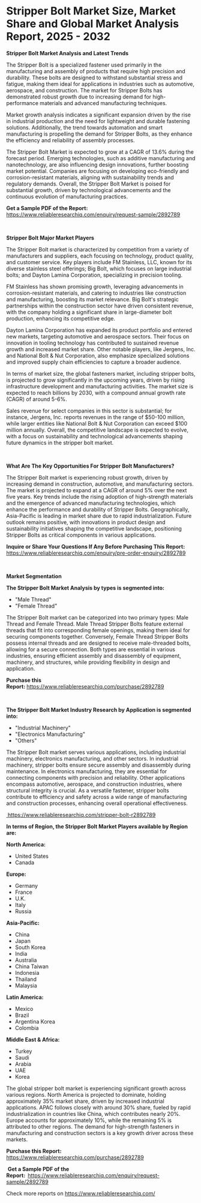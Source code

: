 <p><h1>Stripper Bolt Market Size, Market Share and Global Market Analysis Report, 2025 - 2032</h1></p><p><strong>Stripper Bolt Market Analysis and Latest Trends</strong></p>
<p><p>The Stripper Bolt is a specialized fastener used primarily in the manufacturing and assembly of products that require high precision and durability. These bolts are designed to withstand substantial stress and fatigue, making them ideal for applications in industries such as automotive, aerospace, and construction. The market for Stripper Bolts has demonstrated robust growth due to increasing demand for high-performance materials and advanced manufacturing techniques.</p><p>Market growth analysis indicates a significant expansion driven by the rise in industrial production and the need for lightweight and durable fastening solutions. Additionally, the trend towards automation and smart manufacturing is propelling the demand for Stripper Bolts, as they enhance the efficiency and reliability of assembly processes.</p><p>The Stripper Bolt Market is expected to grow at a CAGR of 13.6% during the forecast period. Emerging technologies, such as additive manufacturing and nanotechnology, are also influencing design innovations, further boosting market potential. Companies are focusing on developing eco-friendly and corrosion-resistant materials, aligning with sustainability trends and regulatory demands. Overall, the Stripper Bolt Market is poised for substantial growth, driven by technological advancements and the continuous evolution of manufacturing practices.</p></p>
<p><strong>Get a Sample PDF of the Report:&nbsp;</strong> <a href="https://www.reliableresearchiq.com/enquiry/request-sample/2892789?utm_campaign=2463&utm_medium=2&utm_source=Github&utm_content=ia&utm_term=15032025&utm_id=stripper-bolt">https://www.reliableresearchiq.com/enquiry/request-sample/2892789</a></p>
<p>&nbsp;</p>
<p><strong>Stripper Bolt Major Market Players</strong></p>
<p><p>The Stripper Bolt market is characterized by competition from a variety of manufacturers and suppliers, each focusing on technology, product quality, and customer service. Key players include FM Stainless, LLC, known for its diverse stainless steel offerings; Big Bolt, which focuses on large industrial bolts; and Dayton Lamina Corporation, specializing in precision tooling. </p><p>FM Stainless has shown promising growth, leveraging advancements in corrosion-resistant materials, and catering to industries like construction and manufacturing, boosting its market relevance. Big Bolt's strategic partnerships within the construction sector have driven consistent revenue, with the company holding a significant share in large-diameter bolt production, enhancing its competitive edge. </p><p>Dayton Lamina Corporation has expanded its product portfolio and entered new markets, targeting automotive and aerospace sectors. Their focus on innovation in tooling technology has contributed to sustained revenue growth and increased market share. Other notable players, like Jergens, Inc. and National Bolt & Nut Corporation, also emphasize specialized solutions and improved supply chain efficiencies to capture a broader audience.</p><p>In terms of market size, the global fasteners market, including stripper bolts, is projected to grow significantly in the upcoming years, driven by rising infrastructure development and manufacturing activities. The market size is expected to reach billions by 2030, with a compound annual growth rate (CAGR) of around 5-6%.</p><p>Sales revenue for select companies in this sector is substantial; for instance, Jergens, Inc. reports revenues in the range of $50-100 million, while larger entities like National Bolt & Nut Corporation can exceed $100 million annually. Overall, the competitive landscape is expected to evolve, with a focus on sustainability and technological advancements shaping future dynamics in the stripper bolt market.</p></p>
<p>&nbsp;</p>
<p><strong>What Are The Key Opportunities For Stripper Bolt Manufacturers?</strong></p>
<p><p>The Stripper Bolt market is experiencing robust growth, driven by increasing demand in construction, automotive, and manufacturing sectors. The market is projected to expand at a CAGR of around 5% over the next five years. Key trends include the rising adoption of high-strength materials and the emergence of advanced manufacturing technologies, which enhance the performance and durability of Stripper Bolts. Geographically, Asia-Pacific is leading in market share due to rapid industrialization. Future outlook remains positive, with innovations in product design and sustainability initiatives shaping the competitive landscape, positioning Stripper Bolts as critical components in various applications.</p></p>
<p><strong>Inquire or Share Your Questions If Any Before Purchasing This Report:</strong> <a href="https://www.reliableresearchiq.com/enquiry/pre-order-enquiry/2892789?utm_campaign=2463&utm_medium=2&utm_source=Github&utm_content=ia&utm_term=15032025&utm_id=stripper-bolt">https://www.reliableresearchiq.com/enquiry/pre-order-enquiry/2892789</a></p>
<p>&nbsp;</p>
<p><strong>Market Segmentation</strong></p>
<p><strong>The Stripper Bolt Market Analysis by types is segmented into:</strong></p>
<p><ul><li>"Male Thread"</li><li>"Female Thread"</li></ul></p>
<p><p>The Stripper Bolt market can be categorized into two primary types: Male Thread and Female Thread. Male Thread Stripper Bolts feature external threads that fit into corresponding female openings, making them ideal for securing components together. Conversely, Female Thread Stripper Bolts possess internal threads and are designed to receive male-threaded bolts, allowing for a secure connection. Both types are essential in various industries, ensuring efficient assembly and disassembly of equipment, machinery, and structures, while providing flexibility in design and application.</p></p>
<p><strong>Purchase this Report:&nbsp;</strong><a href="https://www.reliableresearchiq.com/purchase/2892789?utm_campaign=2463&utm_medium=2&utm_source=Github&utm_content=ia&utm_term=15032025&utm_id=stripper-bolt">https://www.reliableresearchiq.com/purchase/2892789</a></p>
<p>&nbsp;</p>
<p><strong>The Stripper Bolt Market Industry Research by Application is segmented into:</strong></p>
<p><ul><li>"Industrial Machinery"</li><li>"Electronics Manufacturing"</li><li>"Others"</li></ul></p>
<p><p>The Stripper Bolt market serves various applications, including industrial machinery, electronics manufacturing, and other sectors. In industrial machinery, stripper bolts ensure secure assembly and disassembly during maintenance. In electronics manufacturing, they are essential for connecting components with precision and reliability. Other applications encompass automotive, aerospace, and construction industries, where structural integrity is crucial. As a versatile fastener, stripper bolts contribute to efficiency and safety across a wide range of manufacturing and construction processes, enhancing overall operational effectiveness.</p></p>
<p><a href="https://www.reliableresearchiq.com/stripper-bolt-r2892789?utm_campaign=2463&utm_medium=2&utm_source=Github&utm_content=ia&utm_term=15032025&utm_id=stripper-bolt">&nbsp;https://www.reliableresearchiq.com/stripper-bolt-r2892789</a></p>
<p><strong>In terms of Region, the Stripper Bolt Market Players available by Region are:</strong></p>
<p>
    <p> <strong> North America: </strong>
        <ul>
            <li>United States</li>
            <li>Canada</li>
        </ul>
        </p> 
    <p> <strong> Europe: </strong>
        <ul>
            <li>Germany</li>
            <li>France</li>
            <li>U.K.</li>
            <li>Italy</li>
            <li>Russia</li>
        </ul>
        </p> 
    <p> <strong> Asia-Pacific: </strong>
        <ul>
            <li>China</li>
            <li>Japan</li>
            <li>South Korea</li>
            <li>India</li>
            <li>Australia</li>
            <li>China Taiwan</li>
            <li>Indonesia</li>
            <li>Thailand</li>
            <li>Malaysia</li>
        </ul>
        </p> 
    <p> <strong> Latin America: </strong>
        <ul>
            <li>Mexico</li>
            <li>Brazil</li>
            <li>Argentina Korea</li>
            <li>Colombia</li>
        </ul>
        </p> 
    <p> <strong> Middle East & Africa: </strong>
        <ul>
            <li>Turkey</li>
            <li>Saudi</li>
            <li>Arabia</li>
            <li>UAE</li>
            <li>Korea</li>
        </ul>
    </p>
    </p>
<p><p>The global stripper bolt market is experiencing significant growth across various regions. North America is projected to dominate, holding approximately 35% market share, driven by increased industrial applications. APAC follows closely with around 30% share, fueled by rapid industrialization in countries like China, which contributes nearly 20%. Europe accounts for approximately 10%, while the remaining 5% is attributed to other regions. The demand for high-strength fasteners in manufacturing and construction sectors is a key growth driver across these markets.</p></p>
<p><strong>Purchase this Report: </strong><a href="https://www.reliableresearchiq.com/purchase/2892789?utm_campaign=2463&utm_medium=2&utm_source=Github&utm_content=ia&utm_term=15032025&utm_id=stripper-bolt">https://www.reliableresearchiq.com/purchase/2892789</a></p>
<p>&nbsp;<strong>Get a Sample PDF of the Report:&nbsp;&nbsp;</strong><a href="https://www.reliableresearchiq.com/enquiry/request-sample/2892789?utm_campaign=2463&utm_medium=2&utm_source=Github&utm_content=ia&utm_term=15032025&utm_id=stripper-bolt">https://www.reliableresearchiq.com/enquiry/request-sample/2892789</a></p>
<p><strong></strong></p>
<p>Check more reports on <a href="https://www.reliableresearchiq.com/?utm_campaign=2463&utm_medium=2&utm_source=Github&utm_content=ia&utm_term=15032025&utm_id=stripper-bolt">https://www.reliableresearchiq.com/</a></p>